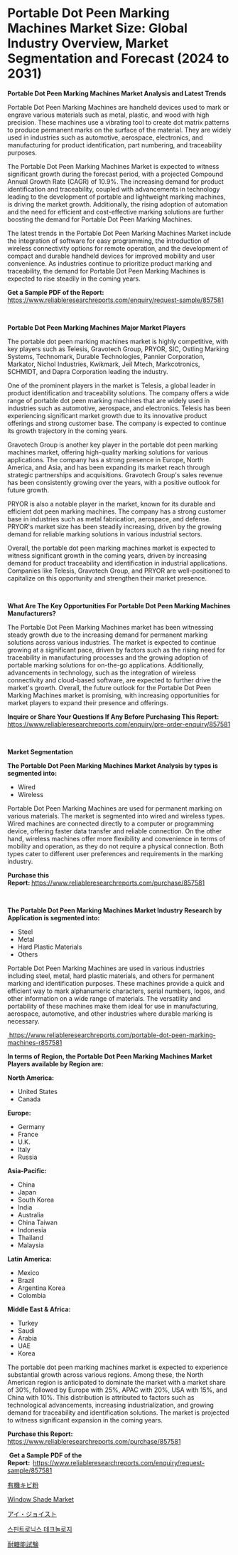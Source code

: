 <p><h1>Portable Dot Peen Marking Machines Market Size: Global Industry Overview, Market Segmentation and Forecast (2024 to 2031)</h1></p><p><strong>Portable Dot Peen Marking Machines Market Analysis and Latest Trends</strong></p>
<p><p>Portable Dot Peen Marking Machines are handheld devices used to mark or engrave various materials such as metal, plastic, and wood with high precision. These machines use a vibrating tool to create dot matrix patterns to produce permanent marks on the surface of the material. They are widely used in industries such as automotive, aerospace, electronics, and manufacturing for product identification, part numbering, and traceability purposes.</p><p>The Portable Dot Peen Marking Machines Market is expected to witness significant growth during the forecast period, with a projected Compound Annual Growth Rate (CAGR) of 10.9%. The increasing demand for product identification and traceability, coupled with advancements in technology leading to the development of portable and lightweight marking machines, is driving the market growth. Additionally, the rising adoption of automation and the need for efficient and cost-effective marking solutions are further boosting the demand for Portable Dot Peen Marking Machines.</p><p>The latest trends in the Portable Dot Peen Marking Machines Market include the integration of software for easy programming, the introduction of wireless connectivity options for remote operation, and the development of compact and durable handheld devices for improved mobility and user convenience. As industries continue to prioritize product marking and traceability, the demand for Portable Dot Peen Marking Machines is expected to rise steadily in the coming years.</p></p>
<p><strong>Get a Sample PDF of the Report:&nbsp;</strong> <a href="https://www.reliableresearchreports.com/enquiry/request-sample/857581">https://www.reliableresearchreports.com/enquiry/request-sample/857581</a></p>
<p>&nbsp;</p>
<p><strong>Portable Dot Peen Marking Machines Major Market Players</strong></p>
<p><p>The portable dot peen marking machines market is highly competitive, with key players such as Telesis, Gravotech Group, PRYOR, SIC, Ostling Marking Systems, Technomark, Durable Technologies, Pannier Corporation, Markator, Nichol Industries, Kwikmark, Jeil Mtech, Markcotronics, SCHMIDT, and Dapra Corporation leading the industry.</p><p>One of the prominent players in the market is Telesis, a global leader in product identification and traceability solutions. The company offers a wide range of portable dot peen marking machines that are widely used in industries such as automotive, aerospace, and electronics. Telesis has been experiencing significant market growth due to its innovative product offerings and strong customer base. The company is expected to continue its growth trajectory in the coming years.</p><p>Gravotech Group is another key player in the portable dot peen marking machines market, offering high-quality marking solutions for various applications. The company has a strong presence in Europe, North America, and Asia, and has been expanding its market reach through strategic partnerships and acquisitions. Gravotech Group's sales revenue has been consistently growing over the years, with a positive outlook for future growth.</p><p>PRYOR is also a notable player in the market, known for its durable and efficient dot peen marking machines. The company has a strong customer base in industries such as metal fabrication, aerospace, and defense. PRYOR's market size has been steadily increasing, driven by the growing demand for reliable marking solutions in various industrial sectors.</p><p>Overall, the portable dot peen marking machines market is expected to witness significant growth in the coming years, driven by increasing demand for product traceability and identification in industrial applications. Companies like Telesis, Gravotech Group, and PRYOR are well-positioned to capitalize on this opportunity and strengthen their market presence.</p></p>
<p>&nbsp;</p>
<p><strong>What Are The Key Opportunities For Portable Dot Peen Marking Machines Manufacturers?</strong></p>
<p><p>The Portable Dot Peen Marking Machines market has been witnessing steady growth due to the increasing demand for permanent marking solutions across various industries. The market is expected to continue growing at a significant pace, driven by factors such as the rising need for traceability in manufacturing processes and the growing adoption of portable marking solutions for on-the-go applications. Additionally, advancements in technology, such as the integration of wireless connectivity and cloud-based software, are expected to further drive the market's growth. Overall, the future outlook for the Portable Dot Peen Marking Machines market is promising, with increasing opportunities for market players to expand their presence and offerings.</p></p>
<p><strong>Inquire or Share Your Questions If Any Before Purchasing This Report:</strong> <a href="https://www.reliableresearchreports.com/enquiry/pre-order-enquiry/857581">https://www.reliableresearchreports.com/enquiry/pre-order-enquiry/857581</a></p>
<p>&nbsp;</p>
<p><strong>Market Segmentation</strong></p>
<p><strong>The Portable Dot Peen Marking Machines Market Analysis by types is segmented into:</strong></p>
<p><ul><li>Wired</li><li>Wireless</li></ul></p>
<p><p>Portable Dot Peen Marking Machines are used for permanent marking on various materials. The market is segmented into wired and wireless types. Wired machines are connected directly to a computer or programming device, offering faster data transfer and reliable connection. On the other hand, wireless machines offer more flexibility and convenience in terms of mobility and operation, as they do not require a physical connection. Both types cater to different user preferences and requirements in the marking industry.</p></p>
<p><strong>Purchase this Report:&nbsp;</strong><a href="https://www.reliableresearchreports.com/purchase/857581">https://www.reliableresearchreports.com/purchase/857581</a></p>
<p>&nbsp;</p>
<p><strong>The Portable Dot Peen Marking Machines Market Industry Research by Application is segmented into:</strong></p>
<p><ul><li>Steel</li><li>Metal</li><li>Hard Plastic Materials</li><li>Others</li></ul></p>
<p><p>Portable Dot Peen Marking Machines are used in various industries including steel, metal, hard plastic materials, and others for permanent marking and identification purposes. These machines provide a quick and efficient way to mark alphanumeric characters, serial numbers, logos, and other information on a wide range of materials. The versatility and portability of these machines make them ideal for use in manufacturing, aerospace, automotive, and other industries where durable marking is necessary.</p></p>
<p><a href="https://www.reliableresearchreports.com/portable-dot-peen-marking-machines-r857581">&nbsp;https://www.reliableresearchreports.com/portable-dot-peen-marking-machines-r857581</a></p>
<p><strong>In terms of Region, the Portable Dot Peen Marking Machines Market Players available by Region are:</strong></p>
<p>
    <p> <strong> North America: </strong>
        <ul>
            <li>United States</li>
            <li>Canada</li>
        </ul>
        </p> 
    <p> <strong> Europe: </strong>
        <ul>
            <li>Germany</li>
            <li>France</li>
            <li>U.K.</li>
            <li>Italy</li>
            <li>Russia</li>
        </ul>
        </p> 
    <p> <strong> Asia-Pacific: </strong>
        <ul>
            <li>China</li>
            <li>Japan</li>
            <li>South Korea</li>
            <li>India</li>
            <li>Australia</li>
            <li>China Taiwan</li>
            <li>Indonesia</li>
            <li>Thailand</li>
            <li>Malaysia</li>
        </ul>
        </p> 
    <p> <strong> Latin America: </strong>
        <ul>
            <li>Mexico</li>
            <li>Brazil</li>
            <li>Argentina Korea</li>
            <li>Colombia</li>
        </ul>
        </p> 
    <p> <strong> Middle East & Africa: </strong>
        <ul>
            <li>Turkey</li>
            <li>Saudi</li>
            <li>Arabia</li>
            <li>UAE</li>
            <li>Korea</li>
        </ul>
    </p>
    </p>
<p><p>The portable dot peen marking machines market is expected to experience substantial growth across various regions. Among these, the North American region is anticipated to dominate the market with a market share of 30%, followed by Europe with 25%, APAC with 20%, USA with 15%, and China with 10%. This distribution is attributed to factors such as technological advancements, increasing industrialization, and growing demand for traceability and identification solutions. The market is projected to witness significant expansion in the coming years.</p></p>
<p><strong>Purchase this Report: </strong><a href="https://www.reliableresearchreports.com/purchase/857581">https://www.reliableresearchreports.com/purchase/857581</a></p>
<p>&nbsp;<strong>Get a Sample PDF of the Report:&nbsp;&nbsp;</strong><a href="https://www.reliableresearchreports.com/enquiry/request-sample/857581">https://www.reliableresearchreports.com/enquiry/request-sample/857581</a></p>
<p><strong></strong></p>
<p><p><a href="https://github.com/qwpelcjko9242629/Market-Research-Report-List-1/blob/main/538437139320.md">有機キビ粉</a></p><p><a href="https://github.com/brentleyjimmiealvaradoz4l1rea/Market-Research-Report-List-2/blob/main/window-shade-market.md">Window Shade Market</a></p><p><a href="https://github.com/EstaSprer20231/Market-Research-Report-List-1/blob/main/252314929354.md">アイ・ジョイスト</a></p><p><a href="https://medium.com/@prestoniegand56562023/%EC%8A%A4%ED%95%80%ED%8A%B8%EB%A1%9C%EB%8B%89%EC%8A%A4-%EA%B8%B0%EC%88%A0-%EC%8B%9C%EC%9E%A5-%EC%8B%9C%EC%9E%A5-cagr-%EC%8B%9C%EC%9E%A5-%EB%8F%99%ED%96%A5-%EB%B0%8F-%EC%84%B1%EC%9E%A5-%EC%A0%84%EB%9E%B5%EC%97%90-%EB%8C%80%ED%95%9C-%ED%86%B5%EC%B0%B0%EB%A0%A5-c75028ccfc9c">스핀트로닉스 테크놀로지</a></p><p><a href="https://medium.com/@hiramzulauf/%E3%82%B0%E3%83%AB%E3%82%B3%E3%83%BC%E3%82%B9%E8%80%90%E6%80%A7%E3%83%86%E3%82%B9%E3%83%88%E5%B8%82%E5%A0%B4-2031%E5%B9%B4%E3%81%BE%E3%81%A7%E3%81%AE%E6%88%90%E5%8A%9F%E3%81%97%E3%81%9F%E3%83%93%E3%82%B8%E3%83%8D%E3%82%B9%E6%88%A6%E7%95%A5%E3%81%AE%E9%8D%B5-9f263c02ff45">耐糖能試験</a></p></p>